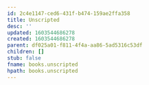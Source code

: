 ```yaml
---
id: 2c4e1147-ced6-431f-b474-159ae2ffa358
title: Unscripted
desc: ''
updated: 1603544686278
created: 1603544686278
parent: df025a01-f811-4f4a-aa86-5ad5316c53df
children: []
stub: false
fname: books.unscripted
hpath: books.unscripted
---
```



